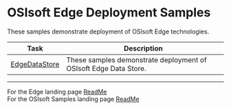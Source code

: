 # OSIsoft Edge Deployment Samples

These samples demonstrate deployment of OSIsoft Edge technologies.

| Task                              | Description                                                      |
| --------------------------------- | ---------------------------------------------------------------- |
| [EdgeDataStore](./EdgeDataStore/) | These samples demonstrate deployment of OSIsoft Edge Data Store. |

---

For the Edge landing page [ReadMe](../)  
For the OSIsoft Samples landing page [ReadMe](https://github.com/osisoft/OSI-Samples)
